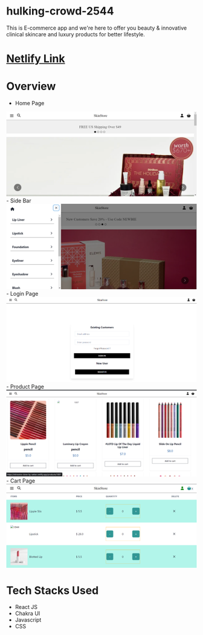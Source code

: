 # hulking-crowd-2544

This is E-commerce app and we're here to offer you beauty &amp; innovative clinical skincare and luxury products for better lifestyle.

# [Netlify Link](https://skinsotre-clone-by-sattan.netlify.app/)

# Overview
- Home Page
<img src="./Project_Images/Home_Page.png" alt="Home_Page2" >
- Side Bar
<img src="./Project_Images/Side_Bar.png" alt="Side_Bar" />
- Login Page
<img src="./Project_Images/Login_page.png" alt="Login_Page" />
- Product Page
<img src="./Project_Images/Product_Page.png" alt="Product_page" />
- Cart Page
<img src="./Project_Images/Cart_Page1.png" alt="Cart_Page" />



# Tech Stacks Used
- React JS
- Chakra UI
- Javascript
- CSS
